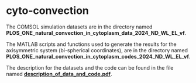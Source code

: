 # cyto-convection
The COMSOL simulation datasets are in the directory named **PLOS_ONE_natural_convection_in_cytoplasm_data_2024_ND_WL_EL_vf**.

The MATLAB scripts and functions used to generate the results for the axisymmetric system (bi-spherical coordinates), are in the directory named **PLOS_ONE_natural_convection_in_cytoplasm_codes_2024_ND_WL_EL_vf**.

The description for the datasets and the code can be found in the file named <a href="https://github.com/nd519/cyto-convection/blob/main/readme_PLOS_ONE_data_code.pdf" target="_blank">**description_of_data_and_code.pdf**</a>.
